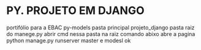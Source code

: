 # PY. PROJETO EM DJANGO
portifólio para a EBAC
py-models pasta principal
projeto_django pasta raiz do manege.py
abrir cmd nessa pasta na raiz comando abixo abre a pagina
python manage.py runserver
master e modesl ok
